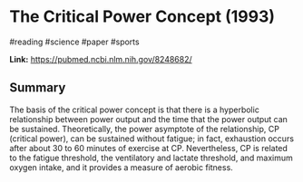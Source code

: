 # The Critical Power Concept (1993)
#reading #science #paper #sports

**Link:** https://pubmed.ncbi.nlm.nih.gov/8248682/

## Summary
The basis of the critical power concept is that there is a hyperbolic relationship between power output and the time that the power output can be sustained. Theoretically, the power asymptote of the relationship, CP (critical power), can be sustained without fatigue; in fact, exhaustion occurs after about 30 to 60 minutes of exercise at CP. Nevertheless, CP is related to the fatigue threshold, the ventilatory and lactate threshold, and maximum oxygen intake, and it provides a measure of aerobic fitness.